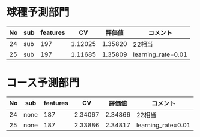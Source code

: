# 球種予測部門

|No|sub|features|CV|評価値|コメント|
|----|----|----|----|----|----|
|24|sub|197|1.12025|1.35820|22相当|
|25|sub|197|1.11685|1.35809|learning_rate=0.01|

# コース予測部門

|No|sub|features|CV|評価値|コメント|
|----|----|----|----|----|----|
|24|none|187|2.34067|2.34866|22相当|
|25|none|187|2.33886|2.34817|learning_rate=0.01|
